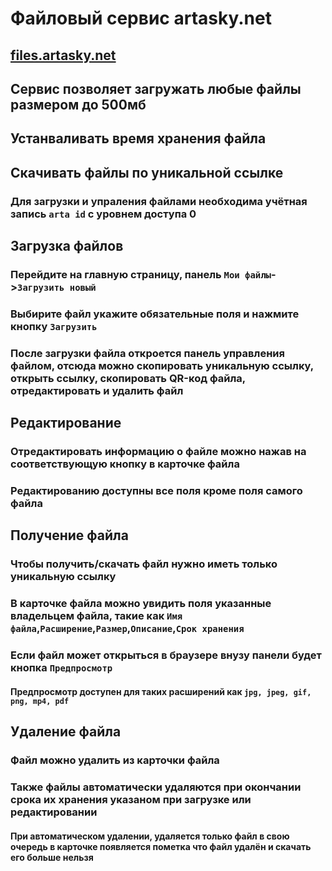 # Файловый сервис artasky.net

## [files.artasky.net](https://files.artasky.net)

## Сервис позволяет загружать любые файлы размером до 500мб

## Устанваливать время хранения файла

## Скачивать файлы по уникальной ссылке

### Для загрузки и упраления файлами необходима учётная запись `arta id` с уровнем доступа 0


## Загрузка файлов

### Перейдите на главную страницу, панель `Мои файлы`->`Загрузить новый`

### Выбирите файл укажите обязательные поля и нажмите кнопку `Загрузить`

### После загрузки файла откроется панель управления файлом,  отсюда можно скопировать уникальную ссылку, открыть ссылку, скопировать QR-код файла, отредактировать и удалить файл


## Редактирование

### Отредактировать информацию о файле можно нажав на соответствующую кнопку в карточке файла

### Редактированию доступны все поля кроме поля самого файла


## Получение файла

### Чтобы получить/скачать файл нужно иметь только уникальную ссылку

### В карточке файла можно увидить поля указанные владельцем файла, такие как `Имя файла`,`Расширение`,`Размер`,`Описание`,`Срок хранения`

### Если файл может открыться в браузере внузу панели будет кнопка `Предпросмотр`

#### Предпросмотр доступен для таких расширений как `jpg, jpeg, gif, png, mp4, pdf`


## Удаление файла

### Файл можно удалить из карточки файла

### Также файлы автоматически удаляются при окончании срока их хранения указаном при загрузке или редактировании

#### При автоматическом удалении, удаляется только файл в свою очередь в карточке появляется пометка что файл удалён и скачать его больше нельзя
